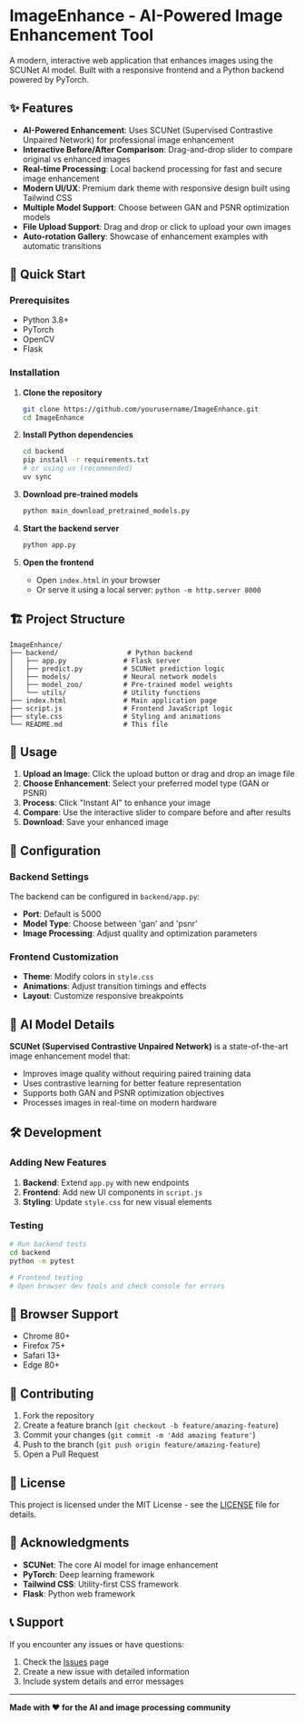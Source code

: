 # ImageEnhance - AI-Powered Image Enhancement Tool

A modern, interactive web application that enhances images using the SCUNet AI model. Built with a responsive frontend and a Python backend powered by PyTorch.

## ✨ Features

- **AI-Powered Enhancement**: Uses SCUNet (Supervised Contrastive Unpaired Network) for professional image enhancement
- **Interactive Before/After Comparison**: Drag-and-drop slider to compare original vs enhanced images
- **Real-time Processing**: Local backend processing for fast and secure image enhancement
- **Modern UI/UX**: Premium dark theme with responsive design built using Tailwind CSS
- **Multiple Model Support**: Choose between GAN and PSNR optimization models
- **File Upload Support**: Drag and drop or click to upload your own images
- **Auto-rotation Gallery**: Showcase of enhancement examples with automatic transitions

## 🚀 Quick Start

### Prerequisites

- Python 3.8+
- PyTorch
- OpenCV
- Flask

### Installation

1. **Clone the repository**
   ```bash
   git clone https://github.com/yourusername/ImageEnhance.git
   cd ImageEnhance
   ```

2. **Install Python dependencies**
   ```bash
   cd backend
   pip install -r requirements.txt
   # or using uv (recommended)
   uv sync
   ```

3. **Download pre-trained models**
   ```bash
   python main_download_pretrained_models.py
   ```

4. **Start the backend server**
   ```bash
   python app.py
   ```

5. **Open the frontend**
   - Open `index.html` in your browser
   - Or serve it using a local server: `python -m http.server 8000`

## 🏗️ Project Structure

```
ImageEnhance/
├── backend/                 # Python backend
│   ├── app.py              # Flask server
│   ├── predict.py          # SCUNet prediction logic
│   ├── models/             # Neural network models
│   ├── model_zoo/          # Pre-trained model weights
│   └── utils/              # Utility functions
├── index.html              # Main application page
├── script.js               # Frontend JavaScript logic
├── style.css               # Styling and animations
└── README.md               # This file
```

## 🎯 Usage

1. **Upload an Image**: Click the upload button or drag and drop an image file
2. **Choose Enhancement**: Select your preferred model type (GAN or PSNR)
3. **Process**: Click "Instant AI" to enhance your image
4. **Compare**: Use the interactive slider to compare before and after results
5. **Download**: Save your enhanced image

## 🔧 Configuration

### Backend Settings

The backend can be configured in `backend/app.py`:

- **Port**: Default is 5000
- **Model Type**: Choose between 'gan' and 'psnr'
- **Image Processing**: Adjust quality and optimization parameters

### Frontend Customization

- **Theme**: Modify colors in `style.css`
- **Animations**: Adjust transition timings and effects
- **Layout**: Customize responsive breakpoints

## 🧠 AI Model Details

**SCUNet (Supervised Contrastive Unpaired Network)** is a state-of-the-art image enhancement model that:

- Improves image quality without requiring paired training data
- Uses contrastive learning for better feature representation
- Supports both GAN and PSNR optimization objectives
- Processes images in real-time on modern hardware

## 🛠️ Development

### Adding New Features

1. **Backend**: Extend `app.py` with new endpoints
2. **Frontend**: Add new UI components in `script.js`
3. **Styling**: Update `style.css` for new visual elements

### Testing

```bash
# Run backend tests
cd backend
python -m pytest

# Frontend testing
# Open browser dev tools and check console for errors
```

## 📱 Browser Support

- Chrome 80+
- Firefox 75+
- Safari 13+
- Edge 80+

## 🤝 Contributing

1. Fork the repository
2. Create a feature branch (`git checkout -b feature/amazing-feature`)
3. Commit your changes (`git commit -m 'Add amazing feature'`)
4. Push to the branch (`git push origin feature/amazing-feature`)
5. Open a Pull Request

## 📄 License

This project is licensed under the MIT License - see the [LICENSE](LICENSE) file for details.

## 🙏 Acknowledgments

- **SCUNet**: The core AI model for image enhancement
- **PyTorch**: Deep learning framework
- **Tailwind CSS**: Utility-first CSS framework
- **Flask**: Python web framework

## 📞 Support

If you encounter any issues or have questions:

1. Check the [Issues](https://github.com/yourusername/ImageEnhance/issues) page
2. Create a new issue with detailed information
3. Include system details and error messages

---

**Made with ❤️ for the AI and image processing community** 